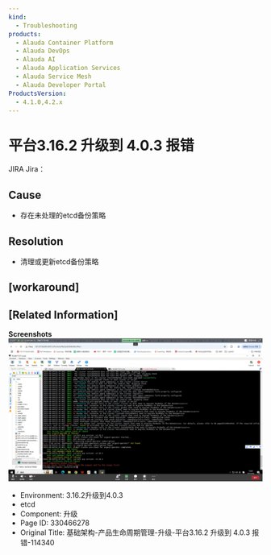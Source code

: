 ```yaml
---
kind:
  - Troubleshooting
products:
  - Alauda Container Platform
  - Alauda DevOps
  - Alauda AI
  - Alauda Application Services
  - Alauda Service Mesh
  - Alauda Developer Portal
ProductsVersion:
  - 4.1.0,4.2.x
---
```

<!-- A type of document that involves encountering a fault, diagnosing it, performing root cause analysis, and providing solutions. -->

# 平台3.16.2 升级到 4.0.3 报错

JIRA Jira：

## Cause
- 存在未处理的etcd备份策略

## Resolution
- 清理或更新etcd备份策略

## [workaround]

## [Related Information]
**Screenshots**
![](assets/ji-chu-jia-gou-chan-pin-sheng-ming-zhou-qi-guan-li-sheng-ji-ping-tai-3-16-2-shen/1754293910_99781_7b1b9e_chat_2025-08-04_155100_327.png)
- Environment: 3.16.2升级到4.0.3
- etcd
- Component: 升级
- Page ID: 330466278
- Original Title: 基础架构-产品生命周期管理-升级-平台3.16.2 升级到 4.0.3 报错-114340
